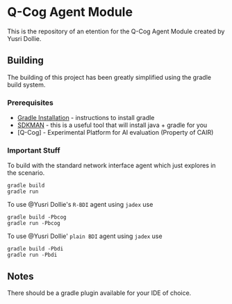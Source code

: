 # Q-Cog Agent Module
This is the repository of an etention for the Q-Cog Agent Module created by Yusri Dollie.

## Building
The building of this project has been greatly simplified using the gradle build system.

### Prerequisites

* [Gradle Installation](https://gradle.org/install/) - instructions to install gradle
* [SDKMAN](http://sdkman.io/) - this is a useful tool that will install java + gradle for you
* [Q-Cog] - Experimental Platform for AI evaluation (Property of CAIR)

### Important Stuff

To build with the standard network interface agent which just explores in the scenario.

```
gradle build
gradle run
```

To use @Yusri Dollie's `R-BDI` agent using `jadex` use

```
gradle build -Pbcog
gradle run -Pbcog
```

To use @Yusri Dollie' `plain BDI` agent using `jadex` use

```
gradle build -Pbdi
gradle run -Pbdi
```


## Notes

There should be a gradle plugin available for your IDE of choice.


